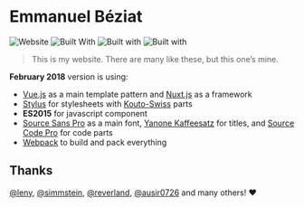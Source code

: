# Emmanuel Béziat

![Website](https://img.shields.io/website-up-down-green-red/http/shields.io.svg?maxAge=2592000) ![Built With](https://img.shields.io/badge/built_with-vue.js-yellow.svg?style=flat
) ![Built with](https://img.shields.io/badge/built_with-stylus-yellow.svg?style=flat) ![Built with](https://img.shields.io/badge/built_with-webpack-yellow.svg?style=flat)

> This is my website. There are many like these, but this one’s mine.

**February 2018** version is using:
* [Vue.js](http://vuejs.org/) as a main template pattern and [Nuxt.js](https://nuxtjs.org/) as a framework
* [Stylus](http://stylus-lang.com/) for stylesheets with [Kouto-Swiss](http://kouto-swiss.io/) parts
* **ES2015** for javascript component
* [Source Sans Pro](https://github.com/adobe-fonts/source-sans-pro) as a main font, [Yanone Kaffeesatz](https://www.yanone.de/fonts/kaffeesatz/) for titles, and [Source Code Pro](https://github.com/adobe-fonts/source-code-pro) for code parts
* [Webpack](https://webpack.github.io/docs/) to build and pack everything

## Thanks

[@leny](https://github.com/leny), [@simmstein](https://github.com/simmstein/), [@reverland](https://github.com/reverland), [@ausir0726](https://github.com/ausir0726) and many others! ♥
